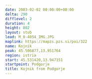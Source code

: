 ```yaml
---
date: 2003-02-02 00:00:00+00:00
delta: 290
difflevel: 2
duration: 4
height: 802
layout: stub
lead: M_0-4054_IMG.JPG
maplink: https://mapzs.pzs.si/poi/322
name: Kojnik
peak: 45.506877,13.951764
region: istria
start: 45.531420,13.947151
startpoint: Podgorje
title: Kojnik from Podgorje
---
```

